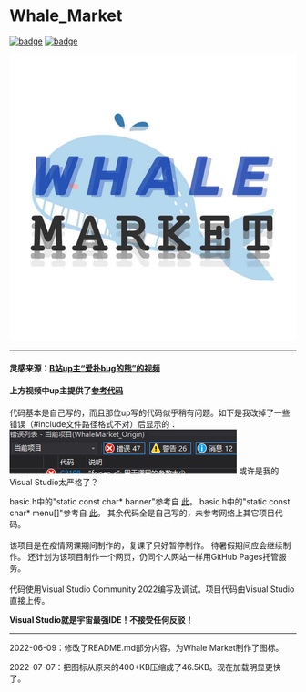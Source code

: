# Whale_Market

[![badge](https://img.shields.io/static/v1?label=MadeBy&message=striumve&color=informational)](https://github.com/striumve)
[![badge](https://img.shields.io/static/v1?label=LICENSE&message=Apache&color=success)](https://www.apache.org)

![icon](icon.JPG)

*****

#### 灵感来源：[B站up主“爱扑bug的熊”的视频](https://b23.tv/VXcekpT)
#### 上方视频中up主提供了[参考代码](https://github.com/201220014/WhaleMarket)

代码基本是自己写的，而且那位up写的代码似乎稍有问题。如下是我改掉了一些错误（#include文件路径格式不对）后显示的：
![image](imageOfReadme.PNG)
或许是我的Visual Studio太严格了？

basic.h中的"static const char* banner"参考自 
[此](https://github.com/201220014/WhaleMarket/blob/master/src/tools/hint.c)。
basic.h中的"static const char* menu[]"参考自 
[此](https://github.com/201220014/WhaleMarket/blob/master/src/menu/menu.c)。
其余代码全是自己写的，未参考网络上其它项目代码。
<br><br>
该项目是在疫情网课期间制作的，复课了只好暂停制作。
待暑假期间应会继续制作。
还计划为该项目制作一个网页，仍同个人网站一样用GitHub Pages托管服务。
<br><br>
代码使用Visual Studio Community 2022编写及调试。项目代码由Visual Studio直接上传。

**Visual Studio就是宇宙最强IDE！不接受任何反驳！**

*****

2022-06-09：修改了README.md部分内容。为Whale Market制作了图标。

2022-07-07：把图标从原来的400+KB压缩成了46.5KB。现在加载明显更快了。
